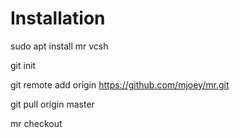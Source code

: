 # Installation

sudo apt install mr vcsh

git init

git remote add origin https://github.com/mjoey/mr.git

git pull origin master

mr checkout
